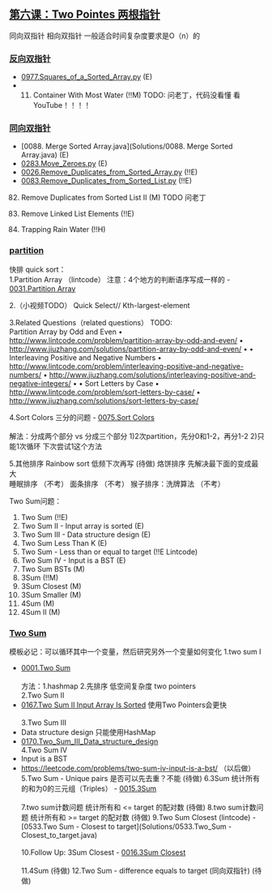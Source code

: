 ## [第六课：Two Pointes 两根指针]()
同向双指针  相向双指针
一般适合时间复杂度要求是O（n）的

### [反向双指针]()
- [0977.Squares_of_a_Sorted_Array.py](Solutions/0977.Squares_of_a_Sorted_Array.py) (E) <br>
- 0011. Container With Most Water (!!M)  TODO: 问老丁，代码没看懂 看YouTube！！！！

### [同向双指针]()
- [0088. Merge Sorted Array.java](Solutions/0088. Merge Sorted Array.java) (E) <br>
- [0283.Move_Zeroes.py](Solutions/0283.Move_Zeroes.py) (E) <br>
- [0026.Remove_Duplicates_from_Sorted_Array.py](Solutions/0026.Remove_Duplicates_from_Sorted_Array.py) (!!E) <br>
- [0083.Remove_Duplicates_from_Sorted_List.py](Solutions/0083.Remove_Duplicates_from_Sorted_List.py) (!!E) <br>

0082. Remove Duplicates from Sorted List II (M)   TODO 问老丁

0203. Remove Linked List Elements (!!E)
0042. Trapping Rain Water (!!H)

### [partition]()
快排 quick sort：<br>
1.Partition Array （lintcode） 注意：4个地方的判断语序写成一样的 - [0031.Partition Array](Solutions/0031.Partition_Array.java) <br>

2.（小视频TODO） Quick Select// Kth-largest-element   <br>

3.Related Questions（related questions） TODO: <br>
Partition Array by Odd and Even
• http://www.lintcode.com/problem/partition-array-by-odd-and-even/
• http://www.jiuzhang.com/solutions/partition-array-by-odd-and-even/ •
• Interleaving Positive and Negative Numbers
• http://www.lintcode.com/problem/interleaving-positive-and-negative-numbers/
• http://www.jiuzhang.com/solutions/interleaving-positive-and-negative-integers/ •
• Sort Letters by Case
• http://www.lintcode.com/problem/sort-letters-by-case/
• http://www.jiuzhang.com/solutions/sort-letters-by-case/

4.Sort Colors 三分的问题  - [0075.Sort Colors](Solutions/0075.Sort_Colors.java) <br>   
解法：分成两个部分 vs 分成三个部分 1)2次partition，先分0和1-2，再分1-2  2)只能1次循环    下次尝试1这个方法   <br>

5.其他排序 
Rainbow sort   低频下次再写 (待做)
烙饼排序 先解决最下面的变成最大  
睡眠排序  （不考）
面条排序  （不考）
猴子排序：洗牌算法  （不考）
 
Two Sum问题：
0001. Two Sum (!!E)
0167. Two Sum II - Input array is sorted (E)
0170. Two Sum III - Data structure design (E)
1099. Two Sum Less Than K (E)
0609. Two Sum - Less than or equal to target (!!E Lintcode)
0653. Two Sum IV - Input is a BST (E)
1214. Two Sum BSTs (M)
0015. 3Sum (!!M)
0016. 3Sum Closest (M)
0259. 3Sum Smaller (M)
0018. 4Sum (M)
0454. 4Sum II (M) 
 
### [Two Sum]()
模板必记：可以循环其中一个变量，然后研究另外一个变量如何变化
1.two sum I 
- [0001.Two Sum](Solutions/0001.Two_Sum.java) <br>  
方法：1.hashmap 2.先排序 低空间复杂度 two pointers  <br>
2.Two Sum II 
- [0167.Two Sum II Input Array Is Sorted](Solutions/0167.Two_Sum_II_Input_Array_Is_Sorted.java)  使用Two Pointers会更快 <br>   
3.Two Sum III 
- Data structure design 只能使用HashMap 
- [0170.Two_Sum_III_Data_structure_design](Solutions/0170.Two_Sum_III_Data_structure_design.java)  <br> 
4.Two Sum IV 
- Input is a BST   
- https://leetcode.com/problems/two-sum-iv-input-is-a-bst/            （以后做）
5.Two Sum - Unique pairs   是否可以先去重？不能     (待做)
6.3Sum  统计所有的和为0的三元组（Triples） - [0015.3Sum](Solutions/0015.3Sum.java) <br>   
7.two sum计数问题 统计所有和 <= target 的配对数      (待做)
8.two sum计数问题 统计所有和 >= target 的配对数      (待做)
9.Two Sum Closest (lintcode)   - [0533.Two Sum - Closest to target](Solutions/0533.Two_Sum - Closest_to_target.java) <br>      
10.Follow Up: 3Sum Closest  - [0016.3Sum Closest](Solutions/0016.3Sum_Closest.java) <br>    
11.4Sum                                                 (待做)
12.Two Sum - difference equals to target (同向双指针)     (待做)
